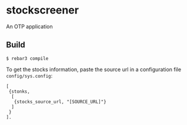 stockscreener
=====

An OTP application

Build
-----

    $ rebar3 compile


To get the stocks information, paste the source url in a configuration file `config/sys.config`: 
```
[
 {stonks,
  [
   {stocks_source_url, "[SOURCE_URL]"}
  ] 
 }
].

```
